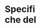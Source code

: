 <svg width="100" height="100" xmlns="http://www.w3.org/2000/svg">
<foreignObject width="100" height="100">
    <div xmlns="http://www.w3.org/1999/xhtml">
           <h1>Specifiche del problema</h1> 

<h4>Si supponga di dover elaborare delle informazioni di input che rappresentano il 
personale che lavora in una determinata azienda. Scrivere un programma ANSI
 C che esegue le seguenti elaborazioni:
 <br>Acquisisce un file di testo, il cui formato prevede un certo numero di righe 
(record) ognuna delle quali contiene: cognome e nome della persona, codice 
identificativo numerico, data di assunzione, stipendio, categoria (impiegato, 
dirigente, operaio). I vari campi di ogni riga sono separati da tabulazione 
oppure da spazio.
 <li>Inserire i dati in un’opportuna struttura dati.</li>
<li> Permettere all’utente di inserire (da tastiera) un nuovo record relativo a 
nuovo personale.</li>
<li> Permettere all’utente di cancellare un record, selezionandolo 
opportunamente da tastiera.</li>
<li>Permettere all’utente di ricercare il record relativo ad un determinato 
lavoratore, selezionandolo opportunamente da tastiera.</li>
<li>Dato un numero interno i inserito dall’utente, restituire il record relativo 
all’i-esimo elemento più piccolo in base allo stipendio.</li>
<br>Per quanto riguarda l’analisi teorica si deve fornire la complessità 
corrispondente ad ognuna delle seguenti operazioni: inserimento di un nuovo 
record, cancellazione di un record, ricerca di un record, selezione i-esimo 
record stipendiale.
<br>Oltre all’analisi teorica della complessità si deve effettuare 
uno studio sperimentale della stessa. In particolare, si deve operare generando
 casualmente un numero N di record da fornire in input al programma. L’analisi 
sperimentale deve quindi valutare la complessità al variare del parametro N 
per le fasi di: inserimento, cancellazione, ricerca, selezione i-esimo record.
</h4>
</div>
</foreignObject>
</svg>



